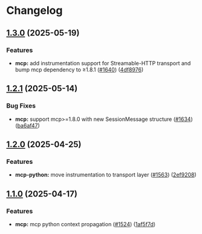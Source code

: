 # Changelog

## [1.3.0](https://github.com/Arize-ai/openinference/compare/python-openinference-instrumentation-mcp-v1.2.1...python-openinference-instrumentation-mcp-v1.3.0) (2025-05-19)


### Features

* **mcp:** add instrumentation support for Streamable-HTTP transport and bump mcp dependency to ≥1.8.1 ([#1640](https://github.com/Arize-ai/openinference/issues/1640)) ([4df8976](https://github.com/Arize-ai/openinference/commit/4df8976066f1911321ee31f7732854787079e981))

## [1.2.1](https://github.com/Arize-ai/openinference/compare/python-openinference-instrumentation-mcp-v1.2.0...python-openinference-instrumentation-mcp-v1.2.1) (2025-05-14)


### Bug Fixes

* **mcp:** support mcp&gt;=1.8.0 with new SessionMessage structure ([#1634](https://github.com/Arize-ai/openinference/issues/1634)) ([ba6af47](https://github.com/Arize-ai/openinference/commit/ba6af477e97585a41f4a58efcb45890e9bb6c89c))

## [1.2.0](https://github.com/Arize-ai/openinference/compare/python-openinference-instrumentation-mcp-v1.1.0...python-openinference-instrumentation-mcp-v1.2.0) (2025-04-25)


### Features

* **mcp-python:** move instrumentation to transport layer ([#1563](https://github.com/Arize-ai/openinference/issues/1563)) ([2ef9208](https://github.com/Arize-ai/openinference/commit/2ef9208ecdf51e5cf5fba87da20f052ddb198668))

## [1.1.0](https://github.com/Arize-ai/openinference/compare/python-openinference-instrumentation-mcp-v1.0.0...python-openinference-instrumentation-mcp-v1.1.0) (2025-04-17)


### Features

* **mcp:** mcp python context propagation ([#1524](https://github.com/Arize-ai/openinference/issues/1524)) ([1af5f7d](https://github.com/Arize-ai/openinference/commit/1af5f7d2e7c78e8fdebf9aaf2e50ccaa74eb6f9a))
